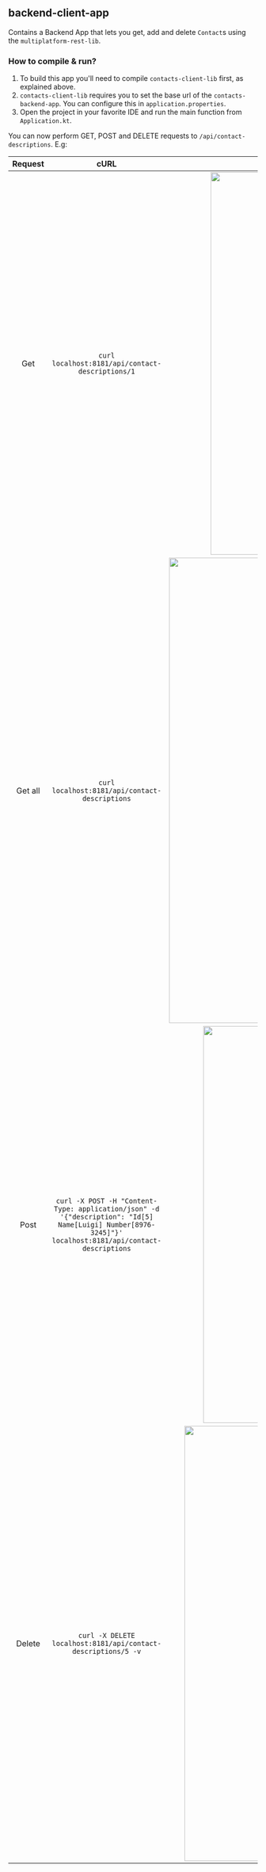 ## backend-client-app
Contains a Backend App that lets you get, add and delete `Contact`s using the `multiplatform-rest-lib`.

### How to compile & run?
1. To build this app you'll need to compile `contacts-client-lib` first, as explained above.
2. `contacts-client-lib` requires you to set the base url of the `contacts-backend-app`. You can configure this in `application.properties`.
3. Open the project in your favorite IDE and run the main function from `Application.kt`.

You can now perform GET, POST and DELETE requests to `/api/contact-descriptions`. E.g:

Request | cURL | Screenshot
:-: | :-: | :-:
Get | `curl localhost:8181/api/contact-descriptions/1` | <img width="772" alt="Contacts - Backend Client - Get" src="https://github.com/fernandospr/multiplatform-network-client-lib/assets/4404680/f10fec55-202f-495f-9947-6e77fed746cc">
Get all | `curl localhost:8181/api/contact-descriptions` | <img width="939" alt="Contacts - Backend Client - Get all" src="https://github.com/fernandospr/multiplatform-network-client-lib/assets/4404680/3b6e1c01-254e-42e0-9e3b-10579265f4f6">
Post | `curl -X POST -H "Content-Type: application/json" -d '{"description": "Id[5] Name[Luigi] Number[8976-3245]"}' localhost:8181/api/contact-descriptions` | <img width="801" alt="Contacts - Backend Client - Post" src="https://github.com/fernandospr/multiplatform-network-client-lib/assets/4404680/f2a94729-dc0f-453f-8065-bc75530f0513">
Delete | `curl -X DELETE localhost:8181/api/contact-descriptions/5 -v` | <img width="878" alt="Contacts - Backend Client - Delete" src="https://github.com/fernandospr/multiplatform-network-client-lib/assets/4404680/fb345b34-9230-4106-a9ee-0f63f34e9ac7">